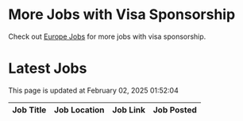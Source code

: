 # More Jobs with Visa Sponsorship

Check out [Europe Jobs](https://github.com/sureshparimi/europejobs#latest-jobs) for more jobs with visa sponsorship.

# Latest Jobs

This page is updated at February 02, 2025 01:52:04

| Job Title | Job Location | Job Link | Job Posted |
| --- | --- | --- | --- |
